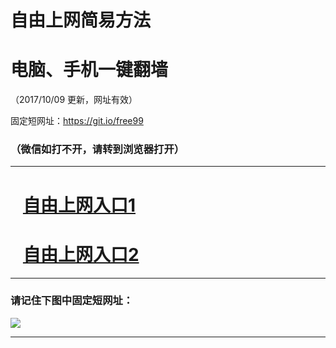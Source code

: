 ﻿# 自由上网简易方法

# 电脑、手机一键翻墙

（2017/10/09 更新，网址有效）

固定短网址：https://git.io/free99

### （微信如打不开，请转到浏览器打开）


***





# &nbsp;&nbsp; <a href="http://ft247286957.fwq-tz-1001.info/fwqtz01.html?t=100900111187 " target="_blank">自由上网入口1</a>
# &nbsp;&nbsp; <a href="http://ft30582173.fwq-tz-1002.info/fwqtz02.html?t=100900130806 " target="_blank">自由上网入口2</a>
***

### 请记住下图中固定短网址：

<img src="https://s3-us-west-2.amazonaws.com/fwq-1001/yjfq-20170905okok.png" /> 


***

